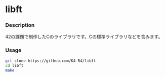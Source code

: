 # libft
### Description
42の課題で制作したCのライブラリです。Cの標準ライブラリなどを含みます。
### Usage
```bash
git clone https://github.com/K4-R4/libft
cd libft
make
```
